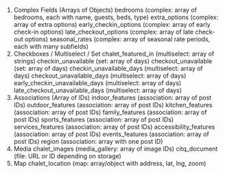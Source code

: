 1. Complex Fields (Arrays of Objects)
    bedrooms (complex: array of bedrooms, each with name, guests, beds, type)
    extra_options (complex: array of extra options)
    early_checkin_options (complex: array of early check-in options)
    late_checkout_options (complex: array of late check-out options)
    seasonal_rates (complex: array of seasonal rate periods, each with many subfields)
2. Checkboxes / Multiselect / Set
    chalet_featured_in (multiselect: array of strings)
    checkin_unavailable (set: array of days)
    checkout_unavailable (set: array of days)
    checkin_unavailable_days (multiselect: array of days)
    checkout_unavailable_days (multiselect: array of days)
    early_checkin_unavailable_days (multiselect: array of days)
    late_checkout_unavailable_days (multiselect: array of days)
3. Associations (Array of IDs)
    indoor_features (association: array of post IDs)
    outdoor_features (association: array of post IDs)
    kitchen_features (association: array of post IDs)
    family_features (association: array of post IDs)
    sports_features (association: array of post IDs)
    services_features (association: array of post IDs)
    accessibility_features (association: array of post IDs)
    events_features (association: array of post IDs)
    region (association: array with one post ID)
4. Media
    chalet_images (media_gallery: array of image IDs)
    citq_document (file: URL or ID depending on storage)
5. Map
    chalet_location (map: array/object with address, lat, lng, zoom)